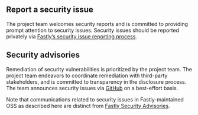 ## Report a security issue

The project team welcomes security reports and is committed to providing prompt attention to security issues. Security
issues should be reported privately via [Fastly’s security issue reporting process](https://www.fastly.com/security/report-security-issue).

## Security advisories

Remediation of security vulnerabilities is prioritized by the project team. The project team endeavors to coordinate
remediation with third-party stakeholders, and is committed to transparency in the disclosure process. The team announces
security issues via [GitHub](https://github.com/fastly/create-compute-js/releases) on a best-effort basis.

Note that communications related to security issues in Fastly-maintained OSS as described here are distinct from
[Fastly Security Advisories](https://www.fastly.com/security-advisories).
